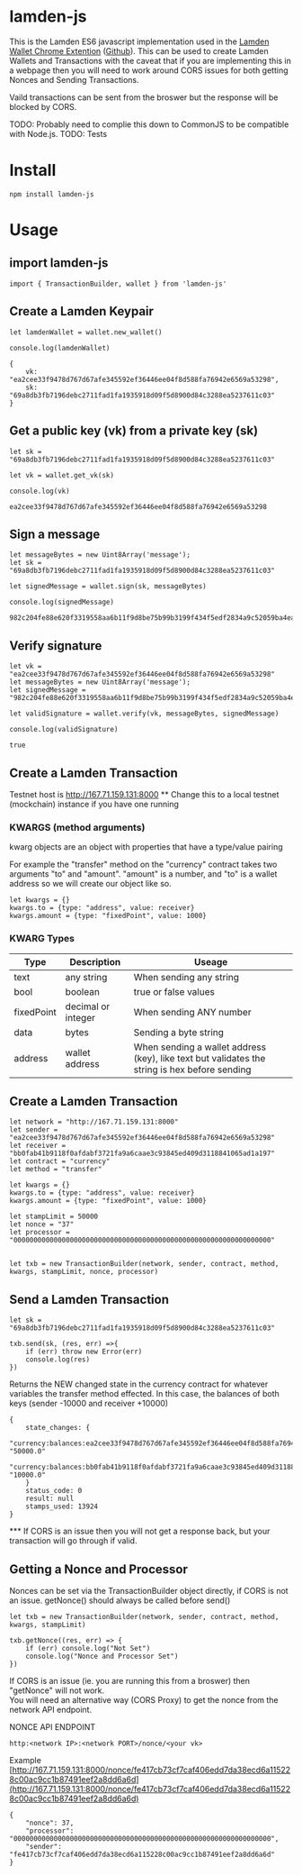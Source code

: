 # lamden-js
This is the Lamden ES6 javascript implementation used in the [Lamden Wallet Chrome Extention](https://chrome.google.com/webstore/detail/lamden-wallet-browser-ext/lgkgmnhecgdjiifepobmobkeeeheakko) ([Github](https://github.com/Lamden/wallet)).
This can be used to create Lamden Wallets and Transactions with the caveat that if you are implementing this in a webpage then you will need to work around CORS issues for both getting Nonces and Sending Transactions.

Vaild transactions can be sent from the broswer but the response will be blocked by CORS.

TODO: Probably need to complie this down to CommonJS to be compatible with Node.js.
TODO: Tests

# Install

```
npm install lamden-js
```


# Usage
## import lamden-js

```
import { TransactionBuilder, wallet } from 'lamden-js'
```

## Create a Lamden Keypair

```
let lamdenWallet = wallet.new_wallet()

console.log(lamdenWallet)
```
```
{
    vk: "ea2cee33f9478d767d67afe345592ef36446ee04f8d588fa76942e6569a53298",
    sk: "69a8db3fb7196debc2711fad1fa1935918d09f5d8900d84c3288ea5237611c03"
}
```

## Get a public key (vk) from a private key (sk)

```
let sk = "69a8db3fb7196debc2711fad1fa1935918d09f5d8900d84c3288ea5237611c03"

let vk = wallet.get_vk(sk)

console.log(vk)
```
```
ea2cee33f9478d767d67afe345592ef36446ee04f8d588fa76942e6569a53298
```

## Sign a message
```
let messageBytes = new Uint8Array('message');
let sk = "69a8db3fb7196debc2711fad1fa1935918d09f5d8900d84c3288ea5237611c03"

let signedMessage = wallet.sign(sk, messageBytes)

console.log(signedMessage)
```
```
982c204fe88e620f3319558aa6b11f9d8be75b99b3199f434f5edf2834a9c52059ba4ea3d623ac1d550170e532e919c364aad1333f757f8f22e0355cb1dd8c09
```

## Verify signature

```
let vk = "ea2cee33f9478d767d67afe345592ef36446ee04f8d588fa76942e6569a53298"
let messageBytes = new Uint8Array('message');
let signedMessage = "982c204fe88e620f3319558aa6b11f9d8be75b99b3199f434f5edf2834a9c52059ba4ea3d623ac1d550170e532e919c364aad1333f757f8f22e0355cb1dd8c09"

let validSignature = wallet.verify(vk, messageBytes, signedMessage)

console.log(validSignature)

```
```
true
```

## Create a Lamden Transaction
Testnet host is http://167.71.159.131:8000
** Change this to a local testnet (mockchain) instance if you have one running

### KWARGS (method arguments)
kwarg objects are an object with properties that have a type/value pairing

For example the "transfer" method on the "currency" contract takes two arguments "to" and "amount".
"amount" is a number, and "to" is a wallet address so we will create our object like so.

```
let kwargs = {}
kwargs.to = {type: "address", value: receiver}
kwargs.amount = {type: "fixedPoint", value: 1000}

```

### KWARG Types
Type | Description | Useage
--- | --- | ---
text | any string | When sending any string
bool | boolean | true or false values
fixedPoint | decimal or integer | When sending ANY number
data | bytes | Sending a byte string
address | wallet address | When sending a wallet address (key), like text but validates the string is hex before sending

## Create a Lamden Transaction
```
let network = "http://167.71.159.131:8000"
let sender = "ea2cee33f9478d767d67afe345592ef36446ee04f8d588fa76942e6569a53298"
let receiver = "bb0fab41b9118f0afdabf3721fa9a6caae3c93845ed409d3118841065ad1a197"
let contract = "currency"
let method = "transfer"

let kwargs = {}
kwargs.to = {type: "address", value: receiver}
kwargs.amount = {type: "fixedPoint", value: 1000}

let stampLimit = 50000
let nonce = "37"
let processor = "0000000000000000000000000000000000000000000000000000000000000000"


let txb = new TransactionBuilder(network, sender, contract, method, kwargs, stampLimit, nonce, processor)
```



## Send a Lamden Transaction
```
let sk = "69a8db3fb7196debc2711fad1fa1935918d09f5d8900d84c3288ea5237611c03"

txb.send(sk, (res, err) =>{
    if (err) throw new Error(err)
    console.log(res)
})
```

Returns the NEW changed state in the currency contract for whatever variables the transfer method effected.  In this case, the balances of both keys (sender -10000 and receiver +10000)
```
{
    state_changes: {
        "currency:balances:ea2cee33f9478d767d67afe345592ef36446ee04f8d588fa76942e6569a53298": "50000.0"
        "currency:balances:bb0fab41b9118f0afdabf3721fa9a6caae3c93845ed409d3118841065ad1a197": "10000.0"
    }
    status_code: 0
    result: null
    stamps_used: 13924
}
```
*** If CORS is an issue then you will not get a response back, but your transaction will go through if valid.

## Getting a Nonce and Processor
Nonces can be set via the TransactionBuilder object directly, if CORS is not an issue.
getNonce() should always be called before send()
```
let txb = new TransactionBuilder(network, sender, contract, method, kwargs, stampLimit)

txb.getNonce((res, err) => {
    if (err) console.log("Not Set")
    console.log("Nonce and Processor Set")
})
```

If CORS is an issue (ie. you are running this from a broswer) then "getNonce" will not work.  
You will need an alternative way (CORS Proxy) to get the nonce from the network API endpoint.

NONCE API ENDPOINT
```
http:<network IP>:<network PORT>/nonce/<your vk>
```
Example
[http://167.71.159.131:8000/nonce/fe417cb73cf7caf406edd7da38ecd6a115228c00ac9cc1b87491eef2a8dd6a6d](http://167.71.159.131:8000/nonce/fe417cb73cf7caf406edd7da38ecd6a115228c00ac9cc1b87491eef2a8dd6a6d)
```
{
    "nonce": 37,
    "processor": "0000000000000000000000000000000000000000000000000000000000000000",
    "sender": "fe417cb73cf7caf406edd7da38ecd6a115228c00ac9cc1b87491eef2a8dd6a6d"
}
```